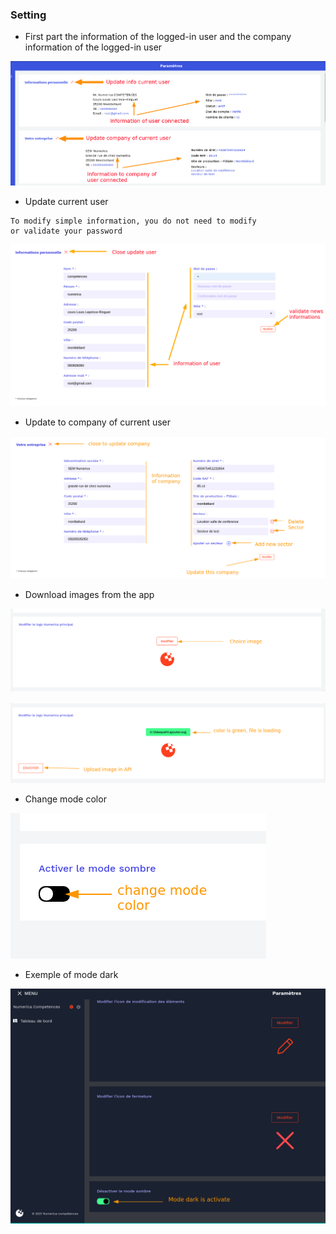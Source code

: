 ### Setting

- First part the information of the logged-in user and the company information of the logged-in user

![home-page](./img_manual/param-info-user.png.png)

- Update current user

```
To modify simple information, you do not need to modify
or validate your password
```

![home-page](./img_manual/update-user-current.png)

- Update to company of current user

![home-page](./img_manual/param-update-company.png)

- Download images from the app

![home-page](./img_manual/param-update-img.png)

![home-page](./img_manual/param-upload-img-2.png)

- Change mode color

![home-page](./img_manual/param-dark-mode.png)

- Exemple of mode dark

![home-page](./img_manual/exemple-mode-dark.png)
